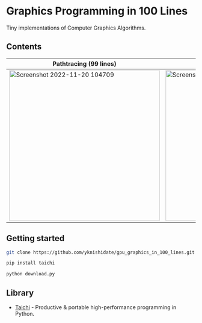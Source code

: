 # Graphics Programming in 100 Lines

Tiny implementations of Computer Graphics Algorithms.

## Contents

|Pathtracing (99 lines)|SPH (100 lines)|Half-Edge (120lines)|
|-|-|-|
|<a href="./docs/pathtracing.html"><img width="400" alt="Screenshot 2022-11-20 104709" src="https://user-images.githubusercontent.com/30839669/202879206-871f86e3-4327-40a8-b006-e2f1e0544fd9.png"></a>|<a href="./docs/sph.html"><img width="400" alt="Screenshot 2022-11-20 110452" src="https://user-images.githubusercontent.com/30839669/202879237-c0aec041-3445-4212-ab60-31e677231bde.png"></a>|<a href="./docs/halfedge.html"><img width="400" alt="Screenshot 2022-11-21 003535" src="https://user-images.githubusercontent.com/30839669/202911192-aeb5bc13-a7aa-4369-9b7d-b5d3eadec466.png"></a>|


## Getting started

```sh
git clone https://github.com/yknishidate/gpu_graphics_in_100_lines.git

pip install taichi

python download.py
```

## Library

- [Taichi](https://github.com/taichi-dev/taichi) - Productive & portable high-performance programming in Python.
